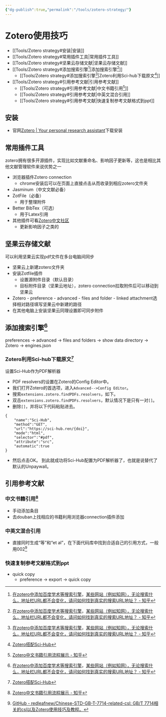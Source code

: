 ```yaml
---
{"dg-publish":true,"permalink":"/tools/zotero-strategy/"}
---
```



# Zotero使用技巧

- [[Tools/Zotero strategy#安装\|安装]]
- [[Tools/Zotero strategy#常用插件工具\|常用插件工具]]
- [[Tools/Zotero strategy#坚果云存储文献\|坚果云存储文献]]
- [[Tools/Zotero strategy#添加搜索引擎[^1]\|添加搜索引擎[^1]]]
	- [[Tools/Zotero strategy#添加搜索引擎[^1]\|Zotero利用Sci-hub下载原文[^2]]]
- [[Tools/Zotero strategy#引用参考文献\|引用参考文献]]
	- [[Tools/Zotero strategy#引用参考文献\|中文书籍引用[^3]]]
	- [[Tools/Zotero strategy#引用参考文献\|中英文混合引用]]
	- [[Tools/Zotero strategy#引用参考文献\|快速复制参考文献格式到ppt]]


## 安装
- 官网[Zotero | Your personal research assistant](https://www.zotero.org/)下载安装

## 常用插件工具
zotero拥有很多开源插件，实现比如文献重命名、影响因子更新等，这也是相比其他文献管理软件来说优势之一
- 浏览器插件Zotero connection
	- chrome安装后可以在页面上直接点击从而收录到相应zotero文件夹
- Jasminum（中文文献必备）
- ZotFile（必备）
	- 用于整理附件
- Better BibTex（可选）
	- 用于Latex引用
- 其他插件可看[Zotero中文社区](https://zotero-chinese.gitee.io/zotero-plugins/#/)
	- 更新影响因子之类的

## 坚果云存储文献
可以利用坚果云实现pdf文件在多台电脑间同步
- 坚果云上新建zotero文件夹
- 安装Zotfile插件
	- 设置源附件目录（默认目录）
	- 目标附件目录（坚果云地址），zotero connection拉取附件后可以移动到坚果云
- Zotero - preference - advanced - files and folder - linked attachment选择相对路径填写坚果云中新建的路径
- 在其他电脑上安装坚果云同理设置即可同步附件

## 添加搜索引擎[^1]
preferences -> advanced -> files and folders -> show data directory -> Zotero -> engines.json
### Zotero利用Sci-hub下载原文[^2]
设置Sci-Hub作为PDF解析器
- PDF resolvers的设置在Zotero的Config Editor中。
- 我们打开Zotero的首选项，进入`Advanced-->Config Editor`。
- 搜索`extensions.zotero.findPDFs.resolvers`，如下。
- 双击`extensions.zotero.findPDFs.resolvers`，默认情况下是只有一对`[]`。
- 删除`[]`，并将以下代码粘贴进去。
```text
{
    "name":"Sci-Hub",
    "method":"GET",
    "url":"https://sci-hub.ren/{doi}",
    "mode":"html",
    "selector":"#pdf",
    "attribute":"src",
    "automatic":true
}
```
- 然后点击OK。
到此就成功将Sci-Hub配置为PDF解析器了，也就是说替代了默认的Unpaywall。

## 引用参考文献
### 中文书籍引用[^3]
- 手动添加条目
- 去douban上找相应的书籍利用浏览器connection插件添加
### 中英文混合引用
- 直接同时生成“等”和“et al”，在下面代码库中找到合适自己的引用方式，一般用002[^4]
### 快速复制参考文献格式到ppt
* quick copy
	* preference -> export -> quick copy


[^1]: [在zotero中添加百度学术等搜索引擎](https://www.jianshu.com/p/3ce2f43daa3a)，[某些网站（例如知网），无论搜索什么，地址栏URL都不会变化，请问如何找到真实的搜索URL地址？ - 知乎](https://www.zhihu.com/question/320027167)
[^2]: [Zotero搭配Sci-Hub](https://zhuanlan.zhihu.com/p/112141757)
[^3]: [Zotero中文书籍引用流程展示 - 知乎](https://zhuanlan.zhihu.com/p/345447630)
[^4]: [GitHub - redleafnew/Chinese-STD-GB-T-7714-related-csl: GB/T 7714相关的csl以及Zotero使用技巧及教程。](https://github.com/redleafnew/Chinese-std-GB-T-7714-related-csl)
